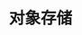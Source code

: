 ---
    weight: 1900
    title: "对象存储"
    description: ""
    icon: "article"
    draft: false
    toc: true
---